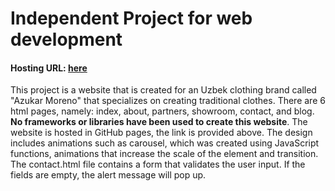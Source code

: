 # Independent Project for web development
#### Hosting URL: [here](https://melpally.github.io/malika-s-website/) ####

This project is a website that is created for an Uzbek clothing brand called "Azukar Moreno" that specializes on creating traditional clothes. There are 6 html pages, namely: index, about, partners, showroom, contact, and blog. **No frameworks or libraries have been used to create this website**. The website is hosted in GitHub pages, the link is provided above. The design includes animations such as carousel, which was created using JavaScript functions, animations that increase the scale of the element and transition. The contact.html file contains a form that validates the user input. If the fields are empty, the alert message will pop up. 
